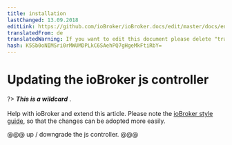 ```yaml
---
title: installation
lastChanged: 13.09.2018
editLink: https://github.com/ioBroker/ioBroker.docs/edit/master/docs/en/install/updateself.md
translatedFrom: de
translatedWarning: If you want to edit this document please delete "translatedFrom" field, elsewise this document will be translated automatically again
hash: K5Sb0oNIMSri0rMWUMDPLkC6SAehPQ7gHgeMkFtiRbY=
---
```

# Updating the ioBroker js controller
?> ***This is a wildcard*** . <br><br> Help with ioBroker and extend this article. Please note the [ioBroker style guide](community/styleguidedoc), so that the changes can be adopted more easily.

@@@ up / downgrade the js controller. @@@